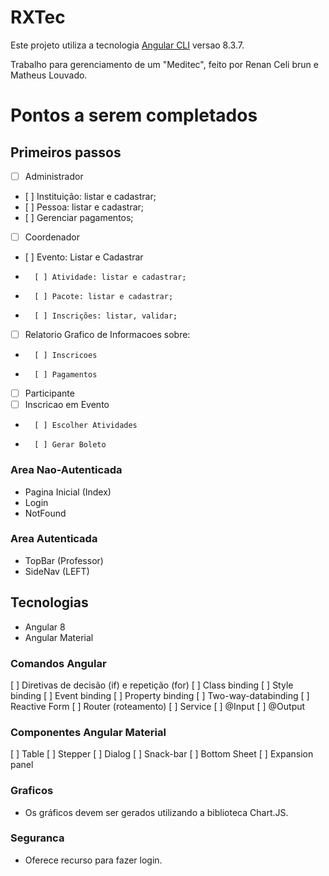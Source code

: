 # RXTec

Este projeto utiliza a tecnologia [Angular CLI](https://github.com/angular/angular-cli) versao 8.3.7.

Trabalho para gerenciamento de um "Meditec", feito por Renan Celi brun e Matheus Louvado.

# Pontos a serem completados

## Primeiros passos

- [ ] Administrador
-    [ ] Instituição: listar e cadastrar;
-    [ ] Pessoa: listar e cadastrar;
-    [ ] Gerenciar pagamentos;
- [ ] Coordenador
-    [ ] Evento: Listar e Cadastrar
-       [ ] Atividade: listar e cadastrar;
-       [ ] Pacote: listar e cadastrar;
-       [ ] Inscrições: listar, validar;
-   [ ] Relatorio Grafico de Informacoes sobre:
-       [ ] Inscricoes
-       [ ] Pagamentos
- [ ] Participante
-   [ ] Inscricao em Evento
-       [ ] Escolher Atividades
-       [ ] Gerar Boleto

### Area Nao-Autenticada

- Pagina Inicial (Index)
- Login
- NotFound

### Area Autenticada

- TopBar (Professor)
- SideNav (LEFT)

## Tecnologias
- Angular 8
- Angular Material

### Comandos Angular

[ ] Diretivas de decisão (if) e repetição (for)
[ ] Class binding
[ ] Style binding
[ ] Event binding
[ ] Property binding
[ ] Two-way-databinding
[ ] Reactive Form
[ ] Router (roteamento)
[ ] Service
[ ] @Input
[ ] @Output


### Componentes Angular Material

[ ] Table
[ ] Stepper
[ ] Dialog
[ ] Snack-bar
[ ] Bottom Sheet
[ ] Expansion panel

### Graficos

- Os gráficos devem ser gerados utilizando a biblioteca Chart.JS.

### Seguranca

- Oferece recurso para fazer login.

